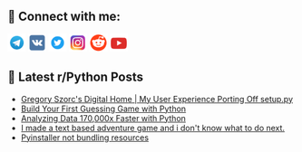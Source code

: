 ## 🔎 Connect with me:
[<img src="https://github.com/bullbesh/bullbesh/blob/main/images/Telegram.png" width="32" height="32" />](https://t.me/bullbesh)
[<img src="https://github.com/bullbesh/bullbesh/blob/main/images/VK.png" width="32" height="32" />](https://vk.com/bullbesh)
[<img src="https://github.com/bullbesh/bullbesh/blob/main/images/Twitter.png" width="32" height="32" />](https://twitter.com/bullbesh1)
[<img src="https://github.com/bullbesh/bullbesh/blob/main/images/Instagram.png" width="32" height="32" />](https://www.instagram.com/bullbesh)
[<img src="https://github.com/bullbesh/bullbesh/blob/main/images/Reddit.png" width="32" height="32" />](https://www.reddit.com/user/bullbesh)
[<img src="https://github.com/bullbesh/bullbesh/blob/main/images/YouTube.png" width="32" height="32" />](https://www.youtube.com/channel/UCtfjRs6uzgq5mfm8S06WTcg)

## 📕 Latest r/Python Posts
<!-- BLOG-POST-LIST:START -->
- [Gregory Szorc&#39;s Digital Home | My User Experience Porting Off setup.py](https://www.reddit.com/r/Python/comments/17l9q92/gregory_szorcs_digital_home_my_user_experience/)
- [Build Your First Guessing Game with Python](https://www.reddit.com/r/Python/comments/17l8phw/build_your_first_guessing_game_with_python/)
- [Analyzing Data 170,000x Faster with Python](https://www.reddit.com/r/Python/comments/17l8lec/analyzing_data_170000x_faster_with_python/)
- [I made a text based adventure game and i don&#39;t know what to do next.](https://www.reddit.com/r/Python/comments/17l7kxr/i_made_a_text_based_adventure_game_and_i_dont/)
- [Pyinstaller not bundling resources](https://www.reddit.com/r/Python/comments/17l4iyv/pyinstaller_not_bundling_resources/)
<!-- BLOG-POST-LIST:END -->
